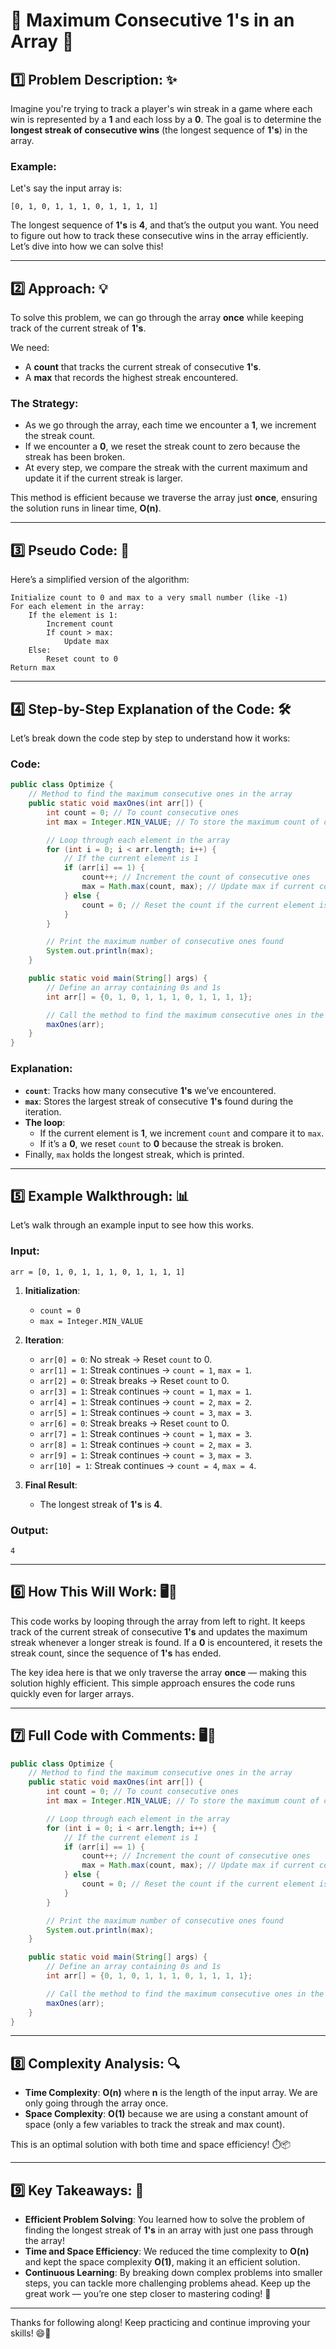 
# 🚀 **Maximum Consecutive 1's in an Array** 🌟

## 1️⃣ **Problem Description**: ✨

Imagine you're trying to track a player's win streak in a game where each win is represented by a **1** and each loss by a **0**. The goal is to determine the **longest streak of consecutive wins** (the longest sequence of **1's**) in the array.

### Example:

Let's say the input array is:
```plaintext
[0, 1, 0, 1, 1, 1, 0, 1, 1, 1, 1]
```

The longest sequence of **1's** is **4**, and that’s the output you want. You need to figure out how to track these consecutive wins in the array efficiently. Let’s dive into how we can solve this!

---

## 2️⃣ **Approach**: 💡

To solve this problem, we can go through the array **once** while keeping track of the current streak of **1's**. 

We need:
- A **count** that tracks the current streak of consecutive **1's**.
- A **max** that records the highest streak encountered.

### The Strategy:
- As we go through the array, each time we encounter a **1**, we increment the streak count.
- If we encounter a **0**, we reset the streak count to zero because the streak has been broken.
- At every step, we compare the streak with the current maximum and update it if the current streak is larger.

This method is efficient because we traverse the array just **once**, ensuring the solution runs in linear time, **O(n)**.

---

## 3️⃣ **Pseudo Code**: 📝

Here’s a simplified version of the algorithm:

```
Initialize count to 0 and max to a very small number (like -1)
For each element in the array:
    If the element is 1:
        Increment count
        If count > max:
            Update max
    Else:
        Reset count to 0
Return max
```

---

## 4️⃣ **Step-by-Step Explanation of the Code**: 🛠️

Let’s break down the code step by step to understand how it works:

### Code:

```java
public class Optimize {
    // Method to find the maximum consecutive ones in the array
    public static void maxOnes(int arr[]) {
        int count = 0; // To count consecutive ones
        int max = Integer.MIN_VALUE; // To store the maximum count of consecutive ones

        // Loop through each element in the array
        for (int i = 0; i < arr.length; i++) {
            // If the current element is 1
            if (arr[i] == 1) {
                count++; // Increment the count of consecutive ones
                max = Math.max(count, max); // Update max if current count is greater
            } else {
                count = 0; // Reset the count if the current element is not 1
            }
        }

        // Print the maximum number of consecutive ones found
        System.out.println(max);
    }

    public static void main(String[] args) {
        // Define an array containing 0s and 1s
        int arr[] = {0, 1, 0, 1, 1, 1, 0, 1, 1, 1, 1};

        // Call the method to find the maximum consecutive ones in the array
        maxOnes(arr);
    }
}
```

### Explanation:
- **`count`**: Tracks how many consecutive **1's** we’ve encountered.
- **`max`**: Stores the largest streak of consecutive **1's** found during the iteration.
- **The loop**:
  - If the current element is **1**, we increment `count` and compare it to `max`.
  - If it’s a **0**, we reset `count` to **0** because the streak is broken.
- Finally, `max` holds the longest streak, which is printed.

---

## 5️⃣ **Example Walkthrough**: 📊

Let’s walk through an example input to see how this works.

### Input:
```plaintext
arr = [0, 1, 0, 1, 1, 1, 0, 1, 1, 1, 1]
```

1. **Initialization**:
   - `count = 0`
   - `max = Integer.MIN_VALUE`

2. **Iteration**:
   - `arr[0] = 0`: No streak → Reset `count` to 0.
   - `arr[1] = 1`: Streak continues → `count = 1`, `max = 1`.
   - `arr[2] = 0`: Streak breaks → Reset `count` to 0.
   - `arr[3] = 1`: Streak continues → `count = 1`, `max = 1`.
   - `arr[4] = 1`: Streak continues → `count = 2`, `max = 2`.
   - `arr[5] = 1`: Streak continues → `count = 3`, `max = 3`.
   - `arr[6] = 0`: Streak breaks → Reset `count` to 0.
   - `arr[7] = 1`: Streak continues → `count = 1`, `max = 3`.
   - `arr[8] = 1`: Streak continues → `count = 2`, `max = 3`.
   - `arr[9] = 1`: Streak continues → `count = 3`, `max = 3`.
   - `arr[10] = 1`: Streak continues → `count = 4`, `max = 4`.

3. **Final Result**:
   - The longest streak of **1's** is **4**.

### Output:
```plaintext
4
```

---

## 6️⃣ **How This Will Work**: 🖥️💬

This code works by looping through the array from left to right. It keeps track of the current streak of consecutive **1's** and updates the maximum streak whenever a longer streak is found. If a **0** is encountered, it resets the streak count, since the sequence of **1's** has ended.

The key idea here is that we only traverse the array **once** — making this solution highly efficient. This simple approach ensures the code runs quickly even for larger arrays.

---

## 7️⃣ **Full Code with Comments**: 🖥️💬

```java
public class Optimize {
    // Method to find the maximum consecutive ones in the array
    public static void maxOnes(int arr[]) {
        int count = 0; // To count consecutive ones
        int max = Integer.MIN_VALUE; // To store the maximum count of consecutive ones

        // Loop through each element in the array
        for (int i = 0; i < arr.length; i++) {
            // If the current element is 1
            if (arr[i] == 1) {
                count++; // Increment the count of consecutive ones
                max = Math.max(count, max); // Update max if current count is greater
            } else {
                count = 0; // Reset the count if the current element is not 1
            }
        }

        // Print the maximum number of consecutive ones found
        System.out.println(max);
    }

    public static void main(String[] args) {
        // Define an array containing 0s and 1s
        int arr[] = {0, 1, 0, 1, 1, 1, 0, 1, 1, 1, 1};

        // Call the method to find the maximum consecutive ones in the array
        maxOnes(arr);
    }
}
```

---

## 8️⃣ **Complexity Analysis**: 🔍

- **Time Complexity**: **O(n)** where **n** is the length of the input array. We are only going through the array once.
- **Space Complexity**: **O(1)** because we are using a constant amount of space (only a few variables to track the streak and max count).

This is an optimal solution with both time and space efficiency! ⏱️📦

---

## 9️⃣ **Key Takeaways**: 🚀

- **Efficient Problem Solving**: You learned how to solve the problem of finding the longest streak of **1's** in an array with just one pass through the array!
- **Time and Space Efficiency**: We reduced the time complexity to **O(n)** and kept the space complexity **O(1)**, making it an efficient solution.
- **Continuous Learning**: By breaking down complex problems into smaller steps, you can tackle more challenging problems ahead. Keep up the great work — you’re one step closer to mastering coding! 🌟

---

Thanks for following along! Keep practicing and continue improving your skills! 😄🎉